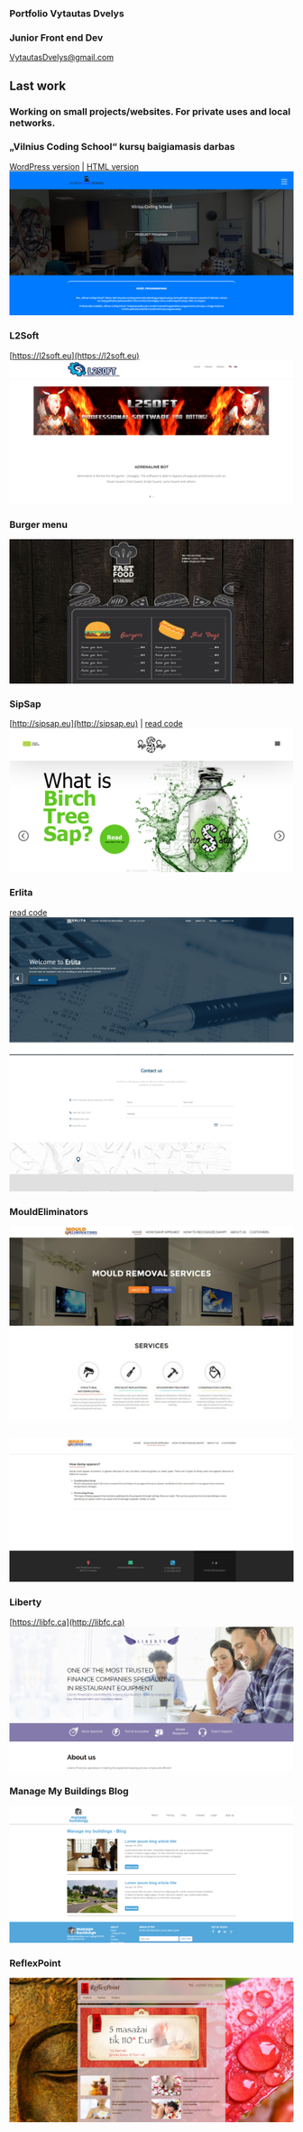 ### Portfolio Vytautas Dvelys
### Junior Front end Dev
[VytautasDvelys@gmail.com](mailto:vytautasdvelys@gmail.com)

##
## Last work
### Working on small projects/websites. For private uses and local networks.


### „Vilnius Coding School“ kursų baigiamasis darbas
[WordPress version](http://codingschoolprojektai.lt/tmp/kgbootcamp/vytautas_dvelys/wp/) | [HTML version](http://codingschoolprojektai.lt/tmp/kgbootcamp/vytautas_dvelys/html)
![demo](screenshots/vcs.png)


### L2Soft
[https://l2soft.eu](https://l2soft.eu)
![demo](screenshots/l2soft.png)

### Burger menu
![demo](screenshots/burger1.png)

### SipSap
[http://sipsap.eu](http://sipsap.eu) | [read code](sipsap/index.html)
![demo](screenshots/sipsap.png)


### Erlita
[read code](erlita/index.html)
![demo](screenshots/erlita.png)
![demo](screenshots/erlita-contact.png)

### MouldEliminators
![demo](screenshots/mould-main.jpg)
##
![demo](screenshots/mouldeliminator-page.jpg)

### Liberty
[https://libfc.ca](http://libfc.ca)
![demo](screenshots/liberty.png)

### Manage My Buildings Blog
![demo](screenshots/mb.png)



### ReflexPoint
![demo](screenshots/reflex.png)
